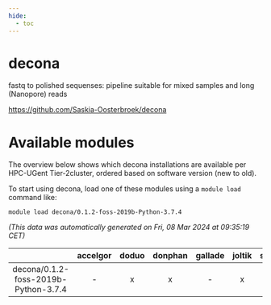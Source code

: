 ```yaml
---
hide:
  - toc
---
```


decona
======


fastq to polished sequenses: pipeline suitable for mixed samples and long (Nanopore) reads

https://github.com/Saskia-Oosterbroek/decona
# Available modules


The overview below shows which decona installations are available per HPC-UGent Tier-2cluster, ordered based on software version (new to old).

To start using decona, load one of these modules using a `module load` command like:

```shell
module load decona/0.1.2-foss-2019b-Python-3.7.4
```

*(This data was automatically generated on Fri, 08 Mar 2024 at 09:35:19 CET)*  

| |accelgor|doduo|donphan|gallade|joltik|skitty|
| :---: | :---: | :---: | :---: | :---: | :---: | :---: |
|decona/0.1.2-foss-2019b-Python-3.7.4|-|x|x|-|x|x|

